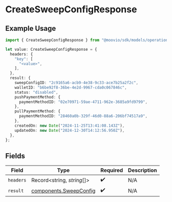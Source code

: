 # CreateSweepConfigResponse

## Example Usage

```typescript
import { CreateSweepConfigResponse } from "@moovio/sdk/models/operations";

let value: CreateSweepConfigResponse = {
  headers: {
    "key": [
      "<value>",
    ],
  },
  result: {
    sweepConfigID: "2c9165a6-acb9-4e38-9c33-ace7b25a2f2c",
    walletID: "b6be92f8-36be-4e2d-9967-cda0c067846c",
    status: "disabled",
    pushPaymentMethod: {
      paymentMethodID: "02e70971-59ae-4711-962e-3685a9fd9799",
    },
    pullPaymentMethod: {
      paymentMethodID: "28460a0b-329f-46d0-88a6-206bf74517a9",
    },
    createdOn: new Date("2024-11-25T13:41:08.143Z"),
    updatedOn: new Date("2024-12-30T14:12:56.950Z"),
  },
};
```

## Fields

| Field                                                            | Type                                                             | Required                                                         | Description                                                      |
| ---------------------------------------------------------------- | ---------------------------------------------------------------- | ---------------------------------------------------------------- | ---------------------------------------------------------------- |
| `headers`                                                        | Record<string, *string*[]>                                       | :heavy_check_mark:                                               | N/A                                                              |
| `result`                                                         | [components.SweepConfig](../../models/components/sweepconfig.md) | :heavy_check_mark:                                               | N/A                                                              |